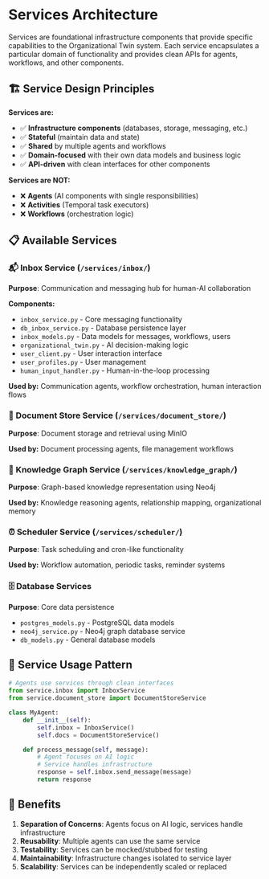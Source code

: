 # Services Architecture

Services are foundational infrastructure components that provide specific capabilities to the Organizational Twin system. Each service encapsulates a particular domain of functionality and provides clean APIs for agents, workflows, and other components.

## 🏗️ Service Design Principles

**Services are:**
- ✅ **Infrastructure components** (databases, storage, messaging, etc.)
- ✅ **Stateful** (maintain data and state)
- ✅ **Shared** by multiple agents and workflows
- ✅ **Domain-focused** with their own data models and business logic
- ✅ **API-driven** with clean interfaces for other components

**Services are NOT:**
- ❌ **Agents** (AI components with single responsibilities)
- ❌ **Activities** (Temporal task executors)
- ❌ **Workflows** (orchestration logic)

## 📋 Available Services

### 📬 Inbox Service (`/services/inbox/`)
**Purpose**: Communication and messaging hub for human-AI collaboration

**Components:**
- `inbox_service.py` - Core messaging functionality
- `db_inbox_service.py` - Database persistence layer
- `inbox_models.py` - Data models for messages, workflows, users
- `organizational_twin.py` - AI decision-making logic
- `user_client.py` - User interaction interface
- `user_profiles.py` - User management
- `human_input_handler.py` - Human-in-the-loop processing

**Used by:** Communication agents, workflow orchestration, human interaction flows

### 📁 Document Store Service (`/services/document_store/`)
**Purpose**: Document storage and retrieval using MinIO

**Used by:** Document processing agents, file management workflows

### 🧠 Knowledge Graph Service (`/services/knowledge_graph/`)
**Purpose**: Graph-based knowledge representation using Neo4j

**Used by:** Knowledge reasoning agents, relationship mapping, organizational memory

### ⏰ Scheduler Service (`/services/scheduler/`)
**Purpose**: Task scheduling and cron-like functionality

**Used by:** Workflow automation, periodic tasks, reminder systems

### 🗄️ Database Services
**Purpose**: Core data persistence
- `postgres_models.py` - PostgreSQL data models
- `neo4j_service.py` - Neo4j graph database service
- `db_models.py` - General database models

## 🔌 Service Usage Pattern

```python
# Agents use services through clean interfaces
from service.inbox import InboxService
from service.document_store import DocumentStoreService

class MyAgent:
    def __init__(self):
        self.inbox = InboxService()
        self.docs = DocumentStoreService()

    def process_message(self, message):
        # Agent focuses on AI logic
        # Service handles infrastructure
        response = self.inbox.send_message(message)
        return response
```

## 🎯 Benefits

1. **Separation of Concerns**: Agents focus on AI logic, services handle infrastructure
2. **Reusability**: Multiple agents can use the same service
3. **Testability**: Services can be mocked/stubbed for testing
4. **Maintainability**: Infrastructure changes isolated to service layer
5. **Scalability**: Services can be independently scaled or replaced
